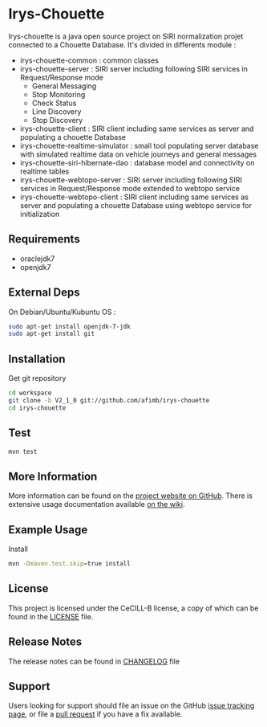 # Irys-Chouette

Irys-chouette is a java open source project on SIRI normalization projet connected to a Chouette Database. It's divided in differents module :
* irys-chouette-common : common classes
* irys-chouette-server : SIRI server including following SIRI services in Request/Response mode
  * General Messaging
  * Stop Monitoring
  * Check Status
  * Line Discovery
  * Stop Discovery
* irys-chouette-client : SIRI client including same services as server and populating a chouette Database
* irys-chouette-realtime-simulator : small tool populating server database with simulated realtime data on vehicle journeys and general messages
* irys-chouette-siri-hibernate-dao : database model and connectivity on realtime tables
* irys-chouette-webtopo-server : SIRI server including following SIRI services in Request/Response mode extended to webtopo service
* irys-chouette-webtopo-client :  SIRI client including same services as server and populating a chouette Database  using webtopo service for initialization

Requirements
------------

* oraclejdk7
* openjdk7

External Deps
-------------
On Debian/Ubuntu/Kubuntu OS :
```sh
sudo apt-get install openjdk-7-jdk
sudo apt-get install git
```

Installation
------------

Get git repository
```sh
cd workspace
git clone -b V2_1_0 git://github.com/afimb/irys-chouette
cd irys-chouette
```

Test
----

```sh
mvn test
```

More Information
----------------

More information can be found on the [project website on GitHub](.).
There is extensive usage documentation available [on the wiki](../../wiki).

Example Usage
-------------

Install
```sh
mvn -Dmaven.test.skip=true install
```

License
-------

This project is licensed under the CeCILL-B license, a copy of which can be found in the [LICENSE](./LICENSE.md) file.

Release Notes
-------------

The release notes can be found in [CHANGELOG](./CHANGELOG.md) file

Support
-------

Users looking for support should file an issue on the GitHub [issue tracking page](../../issues), or file a [pull request](../../pulls) if you have a fix available.
